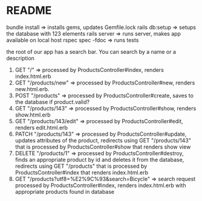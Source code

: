 # README

bundle install => installs gems, updates Gemfile.lock
rails db:setup => setups the database with 123 elements
rails server => runs server, makes app available on local host
rspec spec -fdoc => runs tests

the root of our app has a search bar. You can search by a name or a description

1. GET "/" => processed by ProductsController#index, renders index.html.erb
2. GET "/products/new" => processed by ProductsController#new, renders new.html.erb.
3. POST "/products" => processed by ProductsController#create, saves to the database if product.valid?
4. GET "/products/143" => processed by ProductsController#show, renders show.html.erb
5. GET "/products/143/edit" => processed by ProductsController#edit, renders edit.html.erb
6. PATCH "/products/143" => processed by ProductsController#update, updates attributes of the product, redirects using GET "/products/143" that is processed by ProductsController#show that renders show view
7. DELETE "/products/1" => processed by ProductsController#destroy, finds an appropriate product by id and deletes it from the database, redirects using GET "/products" that is processed by ProductsController#index that renders index.html.erb
8. GET "/products?utf8=%E2%9C%93&search=Bicycle" => search request processed by ProductsController#index, renders index.html.erb with appropriate products found in database
